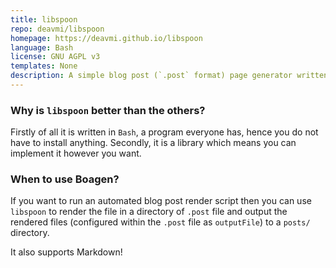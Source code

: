 ```yaml
---
title: libspoon
repo: deavmi/libspoon
homepage: https://deavmi.github.io/libspoon
language: Bash
license: GNU AGPL v3
templates: None
description: A simple blog post (`.post` format) page generator written in Bash with Markdown support.
---
```


### Why is `libspoon` better than the others?

Firstly of all it is written in `Bash`, a program everyone has, hence you do not have to install anything.
Secondly, it is a library which means you can implement it however you want.

### When to use Boagen?

If you want to run an automated blog post render script then you can use `libspoon` to render the file in a directory of `.post` file and output the rendered files (configured within the `.post` file as `outputFile`) to a `posts/` directory.

It also supports Markdown!
